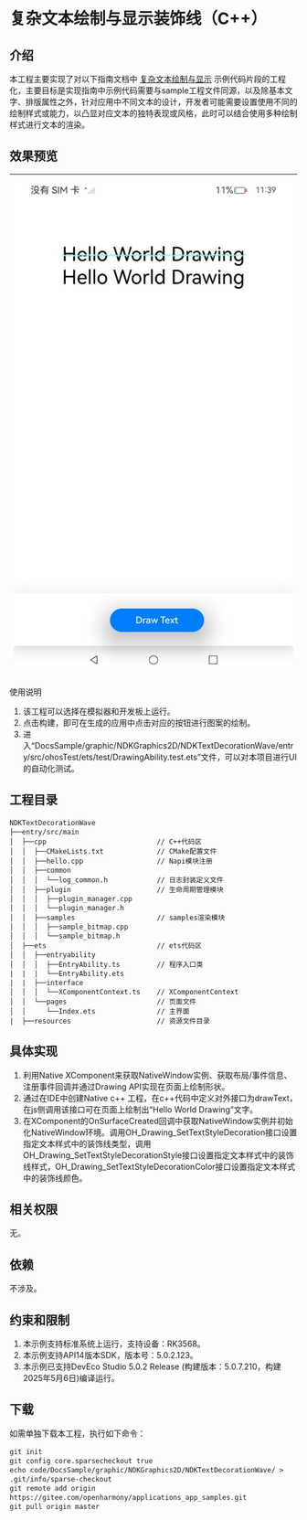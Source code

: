 # 复杂文本绘制与显示装饰线（C++）

## 介绍

本工程主要实现了对以下指南文档中 [复杂文本绘制与显示](https://docs.openharmony.cn/pages/v5.0/zh-cn/application-dev/graphics/complex-text-c.md#%E8%A3%85%E9%A5%B0%E7%BA%BF) 示例代码片段的工程化，主要目标是实现指南中示例代码需要与sample工程文件同源，以及除基本文字、排版属性之外，针对应用中不同文本的设计，开发者可能需要设置使用不同的绘制样式或能力，以凸显对应文本的独特表现或风格，此时可以结合使用多种绘制样式进行文本的渲染。

## 效果预览

| ![](screenshots/decoration.jpg) | 
|----------------------------------|

使用说明

1. 该工程可以选择在模拟器和开发板上运行。
2. 点击构建，即可在生成的应用中点击对应的按钮进行图案的绘制。
3. 进入“DocsSample/graphic/NDKGraphics2D/NDKTextDecorationWave/entry/src/ohosTest/ets/test/DrawingAbility.test.ets”文件，可以对本项目进行UI的自动化测试。

## 工程目录

```
NDKTextDecorationWave
├──entry/src/main
│  ├──cpp                           // C++代码区
│  │  ├──CMakeLists.txt             // CMake配置文件
│  │  ├──hello.cpp                  // Napi模块注册
│  │  ├──common
│  │  │  └──log_common.h            // 日志封装定义文件
│  │  ├──plugin                     // 生命周期管理模块
│  │  │  ├──plugin_manager.cpp
│  │  │  └──plugin_manager.h
│  │  ├──samples                    // samples渲染模块
│  │  │  ├──sample_bitmap.cpp
│  │  │  └──sample_bitmap.h
│  ├──ets                           // ets代码区
│  │  ├──entryability
│  │  │  ├──EntryAbility.ts         // 程序入口类
|  |  |  └──EntryAbility.ets
|  |  ├──interface
│  │  │  └──XComponentContext.ts    // XComponentContext
│  │  └──pages                      // 页面文件
│  │     └──Index.ets               // 主界面
|  ├──resources         			// 资源文件目录
```

## 具体实现

1. 利用Native XComponent来获取NativeWindow实例、获取布局/事件信息、注册事件回调并通过Drawing API实现在页面上绘制形状。
2. 通过在IDE中创建Native c++ 工程，在c++代码中定义对外接口为drawText，在js侧调用该接口可在页面上绘制出“Hello World Drawing”文字。
3. 在XComponent的OnSurfaceCreated回调中获取NativeWindow实例并初始化NativeWindow环境。调用OH_Drawing_SetTextStyleDecoration接口设置指定文本样式中的装饰线类型，调用OH_Drawing_SetTextStyleDecorationStyle接口设置指定文本样式中的装饰线样式，OH_Drawing_SetTextStyleDecorationColor接口设置指定文本样式中的装饰线颜色。

## 相关权限

无。

## 依赖

不涉及。

## 约束和限制

1. 本示例支持标准系统上运行，支持设备：RK3568。
2. 本示例支持API14版本SDK，版本号：5.0.2.123。
3. 本示例已支持DevEco Studio 5.0.2 Release (构建版本：5.0.7.210，构建 2025年5月6日)编译运行。

## 下载

如需单独下载本工程，执行如下命令：

```
git init
git config core.sparsecheckout true
echo code/DocsSample/graphic/NDKGraphics2D/NDKTextDecorationWave/ > .git/info/sparse-checkout
git remote add origin https://gitee.com/openharmony/applications_app_samples.git
git pull origin master
```

